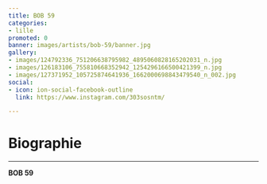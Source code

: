 ```yaml
---
title: BOB 59
categories:
- lille
promoted: 0
banner: images/artists/bob-59/banner.jpg
gallery:
- images/124792336_751206638795982_4895060828165202031_n.jpg
- images/126183106_755810668352942_1254296166500421399_n.jpg
- images/127371952_105725874641936_1662000698843479540_n_002.jpg
social:
- icon: ion-social-facebook-outline
  link: https://www.instagram.com/303sosntm/

---
```

# Biographie
---

**BOB 59**